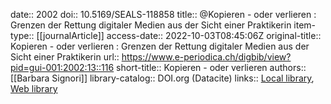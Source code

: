 date:: 2002
doi:: 10.5169/SEALS-118858
title:: @Kopieren - oder verlieren : Grenzen der Rettung digitaler Medien aus der Sicht einer Praktikerin
item-type:: [[journalArticle]]
access-date:: 2022-10-03T08:45:06Z
original-title:: Kopieren - oder verlieren : Grenzen der Rettung digitaler Medien aus der Sicht einer Praktikerin
url:: https://www.e-periodica.ch/digbib/view?pid=gui-001:2002:13::116
short-title:: Kopieren - oder verlieren
authors:: [[Barbara Signori]]
library-catalog:: DOI.org (Datacite)
links:: [Local library](zotero://select/groups/2386895/items/FH8WSQMI), [Web library](https://www.zotero.org/groups/2386895/items/FH8WSQMI)

